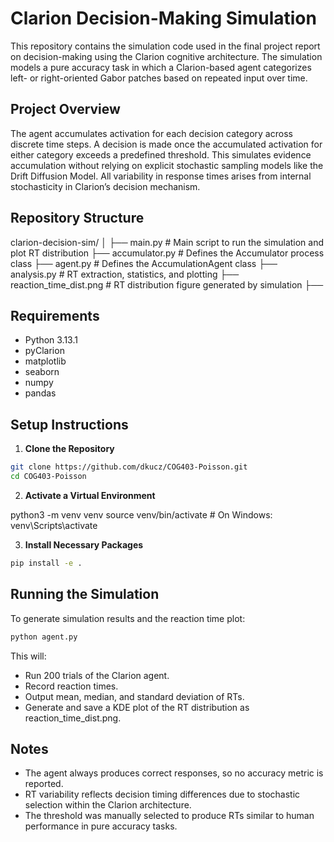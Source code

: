 # Clarion Decision-Making Simulation

This repository contains the simulation code used in the final project report on decision-making using the Clarion cognitive architecture. The simulation models a pure accuracy task in which a Clarion-based agent categorizes left- or right-oriented Gabor patches based on repeated input over time.

## Project Overview

The agent accumulates activation for each decision category across discrete time steps. A decision is made once the accumulated activation for either category exceeds a predefined threshold. This simulates evidence accumulation without relying on explicit stochastic sampling models like the Drift Diffusion Model. All variability in response times arises from internal stochasticity in Clarion’s decision mechanism.

## Repository Structure

clarion-decision-sim/ │ ├── main.py # Main script to run the simulation and plot RT distribution ├── accumulator.py # Defines the Accumulator process class ├── agent.py # Defines the AccumulationAgent class ├── analysis.py # RT extraction, statistics, and plotting ├── reaction_time_dist.png # RT distribution figure generated by simulation ├──

## Requirements

- Python 3.13.1
- pyClarion
- matplotlib
- seaborn
- numpy
- pandas

## Setup Instructions

1. **Clone the Repository**

```bash
git clone https://github.com/dkucz/COG403-Poisson.git
cd COG403-Poisson
```

2. **Activate a Virtual Environment**

python3 -m venv venv
source venv/bin/activate       # On Windows: venv\Scripts\activate

3. **Install Necessary Packages**

```bash
pip install -e .
```

## Running the Simulation

To generate simulation results and the reaction time plot:

```bash
python agent.py
```

This will:
- Run 200 trials of the Clarion agent.
- Record reaction times.
- Output mean, median, and standard deviation of RTs.
- Generate and save a KDE plot of the RT distribution as reaction_time_dist.png.

## Notes

- The agent always produces correct responses, so no accuracy metric is reported.
- RT variability reflects decision timing differences due to stochastic selection within the Clarion architecture.
- The threshold was manually selected to produce RTs similar to human performance in pure accuracy tasks.
